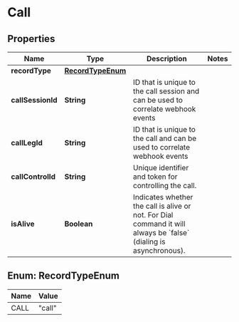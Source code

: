 

# Call

## Properties

Name | Type | Description | Notes
------------ | ------------- | ------------- | -------------
**recordType** | [**RecordTypeEnum**](#RecordTypeEnum) |  | 
**callSessionId** | **String** | ID that is unique to the call session and can be used to correlate webhook events | 
**callLegId** | **String** | ID that is unique to the call and can be used to correlate webhook events | 
**callControlId** | **String** | Unique identifier and token for controlling the call. | 
**isAlive** | **Boolean** | Indicates whether the call is alive or not. For Dial command it will always be &#x60;false&#x60; (dialing is asynchronous). | 



## Enum: RecordTypeEnum

Name | Value
---- | -----
CALL | &quot;call&quot;




